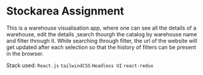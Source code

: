 # Stockarea Assignment

This is a warehouse visualisation app, where one can see all the details of a warehouse, edit the details ,search thourgh the catalog by warehouse name and filter through it. While searching through filter, the url of the website will get updated after each selection so that the history of filters can be present in the browser.

Stack used: `React.js` `tailwindCSS` `Headless UI` `react-redux`
